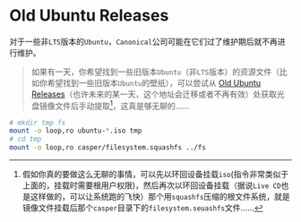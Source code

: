 <link href="../../css/style.css" rel="stylesheet" type="text/css" />

# Old Ubuntu Releases
对于一些非`LTS`版本的`Ubuntu`，`Canonical`公司可能在它们过了维护期后就不再进行维护。

> 如果有一天，你希望找到一些旧版本`Ubuntu`（非`LTS`版本）的资源文件（比如你希望找到一些旧版本`Ubuntu`的壁纸），可以尝试从 [Old Ubuntu Releases](http://old-releases.ubuntu.com/releases/)（也许未来的某一天，这个地址会迁移或者不再有效）处获取光盘镜像文件后手动提取[^1]，这真是够无聊的……

[^1]: 假如你真的要做这么无聊的事情，可以先以环回设备挂载`iso`(指令非常类似于上面的，挂载时需要根用户权限)，然后再次以环回设备挂载（据说`Live CD`也是这样做的，可以让系统跑的飞快）那个用`squashfs`压缩的根文件系统，就是镜像文件挂载后那个`casper`目录下的`filesystem.seuashfs`文件……

```Bash
# mkdir tmp fs
mount -o loop,ro ubuntu-*.iso tmp
# cd tmp
mount -o loop,ro casper/filesystem.squashfs ../fs
```

